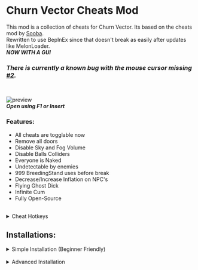 # Churn Vector Cheats Mod

This mod is a collection of cheats for Churn Vector. Its based on the cheats mod by [Sooba](https://steamcommunity.com/id/Soobas).  
Rewritten to use BepInEx since that doesn't break as easily after updates like MelonLoader.  
***NOW WITH A GUI***

### ***There is currently a known bug with the mouse cursor missing [#2](https://github.com/Official-Husko/Churn-Vector-Cheats/issues/2).***

<br />

![preview](https://i.imgur.com/7m1PXe8.png)  
***Open using F1 or Insert***

### Features:

- All cheats are togglable now
- Remove all doors
- Disable Sky and Fog Volume
- Disable Balls Colliders
- Everyone is Naked
- Undetectable by enemies
- 999 BreedingStand uses before break
- Decrease/Increase Inflation on NPC's
- Flying Ghost Dick
- Infinite Cum
- Fully Open-Source

<br />

<details>
    <summary>Cheat Hotkeys</summary>

    !!!CURRENTLY NOT IMPLEMENTED! WILL BE ADDED BACK IN UPDATE 2.1.0!!!
    Use the GUI buttons for the time being.

    Num1 or Alt+1 = Remove all doors
    Num2 or Alt+2 = Disable Fog and Sky
    Num3 or Alt+3 = Disable Balls Colliders
    Num4 or Alt+4 = Everyone is naked
    Num5 or Alt+5 = Invisibility
    Num6 or Alt+6 = Decrease inflation's
    Num7 or Alt+7 = Increase Inflation's
    Num8 or Alt+8 = 999 BreedingStand uses before break

</details>

## Installations:

<details>
<summary>Simple Installation (Beginner Friendly)</summary>
This is for people who are overwhelmed or quickly confused with these kinds of things.

### **Prerequisites:**
- Latest Game from [here](https://steamcommunity.com/app/2686900) or [here](https://f95zone.to/threads/churn-vector-patch-1807e40f-hotfix-naelstrof.188648)
- Latest Mod from [here](https://github.com/Official-Husko/Churn-Vector-Cheats/releases/latest) (ChurnVectorCheats_All_In_One.zip)

1. Open [ChurnVectorCheats_All_In_One.zip](https://github.com/Official-Husko/Churn-Vector-Cheats/releases/latest)
2. Extract the contents of the zip into your game folder where the exe is.

![gif](https://i.imgur.com/fdEVTA0.gif)

3. Play the game and use the cheats.

</details>

<br />

<details>
<summary>Advanced Installation</summary>

### Prerequisites:

- Latest Game from [here](https://steamcommunity.com/app/2686900) or [here](https://f95zone.to/threads/churn-vector-patch-1807e40f-hotfix-naelstrof.188648)
- [BepInEx 5](https://github.com/BepInEx/BepInEx/releases/download/v5.4.22/BepInEx_x64_5.4.22.0.zip)
- Latest Mod from [here](https://github.com/Official-Husko/Churn-Vector-Cheats/releases/latest) (ChurnVectorCheats.zip)

1. Unpack BepInEx 5 and throw the files into the game folder where the exe is.
![image1](https://i.imgur.com/dXdEVWK.png)

2. Run the game to generate necessary files.
3. Open **ChurnVectorCheats.zip** and move the BepInEx folder into the game folder where the exe is. ***Yes to Overwrite prompt.***
4. Run the game and use the cheats.

</details>